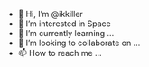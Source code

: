 - 👋 Hi, I’m @ikkiller
- 👀 I’m interested in Space
- 🌱 I’m currently learning ...
- 💞️ I’m looking to collaborate on ...
- 📫 How to reach me ...

<!---
ikkiller/ikkiller is a ✨ special ✨ repository because its `README.md` (this file) appears on your GitHub profile.
You can click the Preview link to take a look at your changes.
--->
